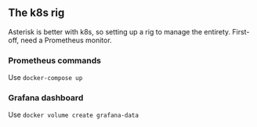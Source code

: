 ## The k8s rig

Asterisk is better with k8s, so setting up a rig to manage the entirety. First-off, need a Prometheus monitor.

### Prometheus commands

Use `docker-compose up`

### Grafana dashboard

Use `docker volume create grafana-data`